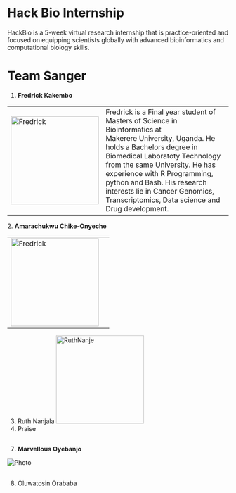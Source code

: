 # **Hack Bio Internship**
HackBio is a 5-week virtual research internship that is practice-oriented and focused on equipping scientists globally with advanced bioinformatics and computational biology skills.
# **Team Sanger**

[comment]: <> (Fredrick's Profile)
1. **Fredrick Kakembo**  
<table>
  <tr>
    <td><img src="https://avatars.githubusercontent.com/u/42891354?v=4" alt="Fredrick" width="200" height="200" /></td>
    <td>Fredrick is a Final year student of Masters of Science in Bioinformatics at<br \>Makerere University, Uganda. He holds a Bachelors degree in Biomedical Laboratoty Technology from the same University. He has<br \>experience with R Programming, python and Bash. His research interests lie in Cancer Genomics, Transcriptomics, Data science and Drug development.</td>
  </tr>
</table>

[comment]: <> (Amarachukwu's profile)
2. **Amarachukwu Chike-Onyeche**
<table>
  <tr>
    <td><img src="https://avatars.githubusercontent.com/u/42891354?v=4" alt="Fredrick" width="200" height="200" /></td>
    <td></td>
  </tr>
</table>

3. Ruth Nanjala <img src="https://avatars.githubusercontent.com/u/55382239?s=48&v=4" alt="RuthNanje" width="200" height="200" />
5. Praise
##
7. **Marvellous Oyebanjo**

![Photo](https://user-images.githubusercontent.com/88282876/127785448-3c775844-f15a-4210-ab74-a383917d3b0d.jpg)
##


8. Oluwatosin Orababa 
